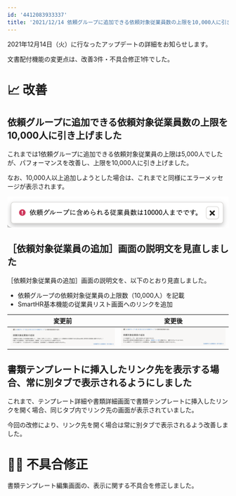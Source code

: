 ```yaml
---
id: '4412083933337'
title: '2021/12/14 依頼グループに追加できる依頼対象従業員数の上限を10,000人に引き上げました 他3件'
---
```

2021年12月14日（火）に行なったアップデートの詳細をお知らせします。

文書配付機能の変更点は、改善3件・不具合修正1件でした。

# 📈 改善

## 依頼グループに追加できる依頼対象従業員数の上限を10,000人に引き上げました

これまでは1依頼グループに追加できる依頼対象従業員の上限は5,000人でしたが、パフォーマンスを改善し、上限を10,000人に引き上げました。

なお、10,000人以上追加しようとした場合は、これまでと同様にエラーメッセージが表示されます。

![21b0433d-857c-4eeb-97f2-6bf7cde7f22e-1920x268r.png](./21b0433d-857c-4eeb-97f2-6bf7cde7f22e-1920x268r.png)

## ［依頼対象従業員の追加］画面の説明文を見直しました

［依頼対象従業員の追加］画面の説明文を、以下のとおり見直しました。

- 依頼グループの依頼対象従業員の上限数（10,000人）を記載
- SmartHR基本機能の従業員リスト画面へのリンクを追加

| **変更前** | **変更後** |
| --- | --- |
| ![](./upload_f7d4b710b982a35f7b247b9de7b28594.png) | ![](./upload_c5eb819f6f2f1a33f9a398a74d51f0b9.png) |

## 書類テンプレートに挿入したリンク先を表示する場合、常に別タブで表示されるようにしました

これまで、テンプレート詳細や書類詳細画面で書類テンプレートに挿入したリンクを開く場合、同じタブ内でリンク先の画面が表示されていました。

今回の改修により、リンク先を開く場合は常に別タブで表示されるよう改善しました。

# 👨‍⚕️ 不具合修正

書類テンプレート編集画面の、表示に関する不具合を修正しました。
